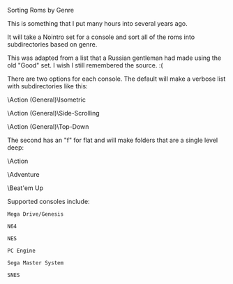Sorting Roms by Genre

This is something that I put many hours into several years ago.

It will take a Nointro set for a console and sort all of the roms into subdirectories based on genre.

This was adapted from a list that a Russian gentleman had made using the old "Good" set. I wish I still remembered the source. :(

There are two options for each console. The default will make a verbose list with subdirectories like this:

  \Action (General)\Isometric

  \Action (General)\Side-Scrolling

  \Action (General)\Top-Down

The second has an "f" for flat and will make folders that are a single level deep:

  \Action

  \Adventure

  \Beat'em Up

Supported consoles include:

	Mega Drive/Genesis

	N64

	NES

	PC Engine

	Sega Master System

	SNES
